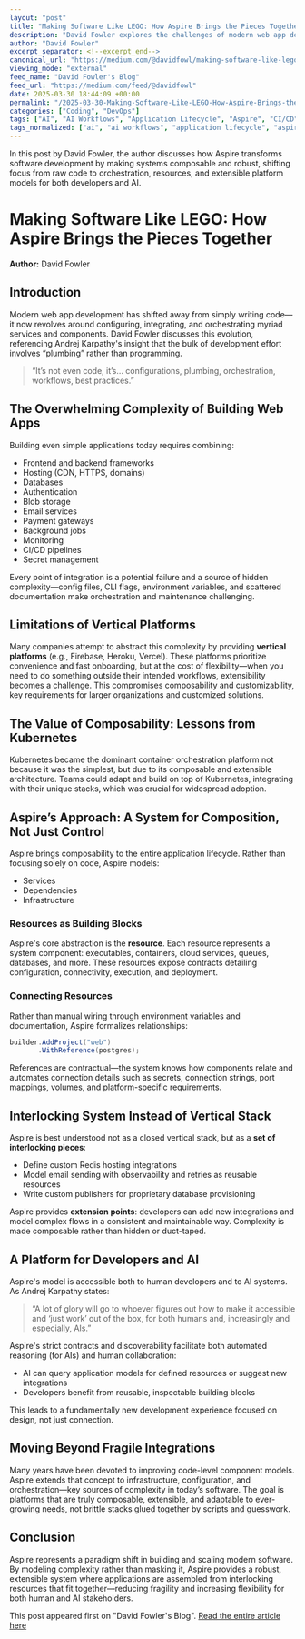 ```yaml
---
layout: "post"
title: "Making Software Like LEGO: How Aspire Brings the Pieces Together"
description: "David Fowler explores the challenges of modern web app development, emphasizing integration and orchestration over traditional coding. He introduces Aspire, a composable, contract-based system designed to streamline application lifecycle management, promote extensibility, and enable both human and AI stakeholders to collaborate more effectively."
author: "David Fowler"
excerpt_separator: <!--excerpt_end-->
canonical_url: "https://medium.com/@davidfowl/making-software-like-lego-how-aspire-brings-the-pieces-together-d6a99c2c4cde?source=rss-8163234c98f0------2"
viewing_mode: "external"
feed_name: "David Fowler's Blog"
feed_url: "https://medium.com/feed/@davidfowl"
date: 2025-03-30 18:44:09 +00:00
permalink: "/2025-03-30-Making-Software-Like-LEGO-How-Aspire-Brings-the-Pieces-Together.html"
categories: ["Coding", "DevOps"]
tags: ["AI", "AI Workflows", "Application Lifecycle", "Aspire", "CI/CD", "Cloud Computing", "Coding", "Composability", "Configuration", "Developer Experience", "DevOps", "Infrastructure", "Integration", "Orchestration", "Platform Engineering", "Posts", "Software Development", "System Modeling", "Vertical Platforms", "Web Development"]
tags_normalized: ["ai", "ai workflows", "application lifecycle", "aspire", "cislashcd", "cloud computing", "coding", "composability", "configuration", "developer experience", "devops", "infrastructure", "integration", "orchestration", "platform engineering", "posts", "software development", "system modeling", "vertical platforms", "web development"]
---
```


In this post by David Fowler, the author discusses how Aspire transforms software development by making systems composable and robust, shifting focus from raw code to orchestration, resources, and extensible platform models for both developers and AI.<!--excerpt_end-->

# Making Software Like LEGO: How Aspire Brings the Pieces Together

**Author:** David Fowler

## Introduction

Modern web app development has shifted away from simply writing code—it now revolves around configuring, integrating, and orchestrating myriad services and components. David Fowler discusses this evolution, referencing Andrej Karpathy's insight that the bulk of development effort involves “plumbing” rather than programming.

> “It’s not even code, it’s… configurations, plumbing, orchestration, workflows, best practices.”

## The Overwhelming Complexity of Building Web Apps

Building even simple applications today requires combining:

- Frontend and backend frameworks
- Hosting (CDN, HTTPS, domains)
- Databases
- Authentication
- Blob storage
- Email services
- Payment gateways
- Background jobs
- Monitoring
- CI/CD pipelines
- Secret management

Every point of integration is a potential failure and a source of hidden complexity—config files, CLI flags, environment variables, and scattered documentation make orchestration and maintenance challenging.

## Limitations of Vertical Platforms

Many companies attempt to abstract this complexity by providing **vertical platforms** (e.g., Firebase, Heroku, Vercel). These platforms prioritize convenience and fast onboarding, but at the cost of flexibility—when you need to do something outside their intended workflows, extensibility becomes a challenge. This compromises composability and customizability, key requirements for larger organizations and customized solutions.

## The Value of Composability: Lessons from Kubernetes

Kubernetes became the dominant container orchestration platform not because it was the simplest, but due to its composable and extensible architecture. Teams could adapt and build on top of Kubernetes, integrating with their unique stacks, which was crucial for widespread adoption.

## Aspire’s Approach: A System for Composition, Not Just Control

Aspire brings composability to the entire application lifecycle. Rather than focusing solely on code, Aspire models:

- Services
- Dependencies
- Infrastructure

### Resources as Building Blocks

Aspire's core abstraction is the **resource**. Each resource represents a system component: executables, containers, cloud services, queues, databases, and more. These resources expose contracts detailing configuration, connectivity, execution, and deployment.

### Connecting Resources

Rather than manual wiring through environment variables and documentation, Aspire formalizes relationships:

```csharp
builder.AddProject("web")
       .WithReference(postgres);
```

References are contractual—the system knows how components relate and automates connection details such as secrets, connection strings, port mappings, volumes, and platform-specific requirements.

## Interlocking System Instead of Vertical Stack

Aspire is best understood not as a closed vertical stack, but as a **set of interlocking pieces**:

- Define custom Redis hosting integrations
- Model email sending with observability and retries as reusable resources
- Write custom publishers for proprietary database provisioning

Aspire provides **extension points**: developers can add new integrations and model complex flows in a consistent and maintainable way. Complexity is made composable rather than hidden or duct-taped.

## A Platform for Developers and AI

Aspire's model is accessible both to human developers and to AI systems. As Andrej Karpathy states:

> “A lot of glory will go to whoever figures out how to make it accessible and ‘just work’ out of the box, for both humans and, increasingly and especially, AIs.”

Aspire's strict contracts and discoverability facilitate both automated reasoning (for AIs) and human collaboration:

- AI can query application models for defined resources or suggest new integrations
- Developers benefit from reusable, inspectable building blocks

This leads to a fundamentally new development experience focused on design, not just connection.

## Moving Beyond Fragile Integrations

Many years have been devoted to improving code-level component models. Aspire extends that concept to infrastructure, configuration, and orchestration—key sources of complexity in today’s software. The goal is platforms that are truly composable, extensible, and adaptable to ever-growing needs, not brittle stacks glued together by scripts and guesswork.

## Conclusion

Aspire represents a paradigm shift in building and scaling modern software. By modeling complexity rather than masking it, Aspire provides a robust, extensible system where applications are assembled from interlocking resources that fit together—reducing fragility and increasing flexibility for both human and AI stakeholders.

This post appeared first on "David Fowler's Blog". [Read the entire article here](https://medium.com/@davidfowl/making-software-like-lego-how-aspire-brings-the-pieces-together-d6a99c2c4cde?source=rss-8163234c98f0------2)
